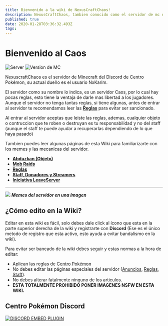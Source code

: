 ```yaml
---
title: Bienvenido a la wiki de NexusCraftChaos!
description: NexusCraftChaos, tambien conocido como el servidor de mc de cp, 2c2p o 2n2m.
published: true
date: 2020-01-28T03:36:32.493Z
tags: 
---
```


# Bienvenido al Caos
![Server](https://img.shields.io/badge/IP-nexuscraftchaos.serv.gs-red.svg) ![Version de MC](https://img.shields.io/badge/Version-1.14.X-sucess.svg)

NexuscraftChaos es el servidor de Minecraft del Discord de Centro Pokémon, su actual dueño es el usuario NxKarim.

El servidor como su nombre lo indica, es un servidor Caos, por lo cual hay pocas reglas, esto tiene la ventaja de darle mas libertad a los jugadores. Aunque el servidor no tenga tantas reglas, si tiene algunas, antes de entrar al servidor te recomendamos leer las [**Reglas**](./reglas) para evitar ser sancionado.

Al entrar al servidor aceptas que leiste las reglas, ademas, cualquier objeto o contruccion que te roben o destruyan es tu responsabilidad y no del staff (aunque el staff te puede ayudar a recuperarlas dependiendo de lo que haya pasado)

Tambien puedes leer algunas páginas de esta Wiki para familiarizarte con los memes y las mecanicas del servidor.

- [**Abduzkan (Objeto)**](./abduzkan)
- [**Mob Raids**](./public/chaosmob)
- [**Reglas**](./reglas)
- [**Staff, Donadores y Streamers**](./staff)
- [**Iniciativa LeaveServer**](./leaveserver)
---
![](https://cdn.discordapp.com/attachments/556529167529803776/592191934903222292/cp.png)
***Memes del servidor en una Imagen***

## ¿Cómo edito en la Wiki?
Editar en esta wiki es fácil, solo debes dale click al ícono que esta en la parte superior derecha de la wiki y registrarte con **Discord** (Ese es el único metodo de registro que esta activo, esto ayuda a evitar bandalismo en la wiki).

Para evitar ser baneado de la wiki debes seguir y estas normas a la hora de editar:
- Aplican las reglas de [Centro Pokémon](https://discord.gg/cpokemon)
- No debes editar las páginas especiales del servidor ([Anuncios](./anuncios), [Reglas](./reglas), [Staff](./staff)).
- No debes alterar fatalmente ninguno de los articulos.
- **ESTA TOTALMENTE PROHIBIDO PONER IMAGENES NSFW EN ESTA WIKI.**

## Centro Pokémon Discord
<a href="https://discord.gg/cpokemon">![DISCORD EMBED PLUGIN](https://discordapp.com/api/guilds/118264827201191937/widget.png?style=banner2)</a>